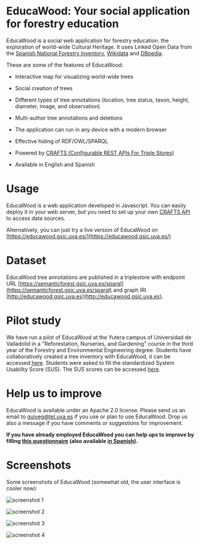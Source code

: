 # EducaWood: Your social application for forestry education

EducaWood is a social web application for forestry education. the exploration of world-wide Cultural Heritage. It uses Linked Open Data from the [Spanish National Forestry Inventory](https://www.miteco.gob.es/es/biodiversidad/servicios/banco-datos-naturaleza/informacion-disponible/ifn3.html), [Wikidata](https://www.wikidata.org) and [DBpedia](https://www.dbpedia.org/). 

These are some of the features of EducaWood:

* Interactive map for visualizing world-wide trees

* Social creation of trees

* Different types of tree annotations (location, tree status, taxon, height, diameter, image, and observation)
  
* Multi-author tree annotations and deletions

* The application can run in any device with a modern browser

* Effective hiding of RDF/OWL/SPARQL

* Powered by [CRAFTS (Configurable REST APIs For Triple Stores)](https://crafts.gsic.uva.es/)

* Available in English and Spanish


Usage
==========
EducaWood is a web application developed in Javascript. You can easily deploy it in your web server, 
but you need to set up your own [CRAFTS API](https://crafts.gsic.uva.es/) to access data sources.

Alternatively, you can just try a live version of EducaWood on [https://educawood.gsic.uva.es/](https://educawood.gsic.uva.es/)


Dataset
==========
EducaWood tree annotations are published in a triplestore with endpoint URL [https://semanticforest.gsic.uva.es/sparql](https://semanticforest.gsic.uva.es/sparql) and graph IRI [http://educawood.gsic.uva.es](http://educawood.gsic.uva.es).


Pilot study
==========
We have run a pilot of EducaWood at the Yutera campus of Universidad de Valladolid in a "Reforestation, Nurseries, and Gardening" course in the third year of the Forestry and Environmental Engineering degree. Students have collaboratively created a tree inventory with EducaWood, it can be accessed [here](https://educawood.gsic.uva.es/map?loc=41.986754,-4.516886,18z&esri=true). Students were asked to fill the standardized System Usability Score (SUS). The SUS scores can be accessed [here](https://github.com/guiveg/educawood/blob/main/SUS_educawood.csv).


Help us to improve
==========
EducaWood is available under an Apache 2.0 license. Please send us an email to [guiveg@tel.uva.es](mailto:guiveg@tel.uva.es) 
if you use or plan to use EducaWood. Drop us also a message if you have comments or suggestions for improvement.

**If you have already employed EducaWood you can help ups to improve by filling [this questionnaire](https://docs.google.com/forms/d/e/1FAIpQLSdj2YL-1yZFMFBi0dWHDnlOKp5oWg_58DkM7fAWykSgmONKZw/viewform?usp=sf_link) 
(also available [in Spanish](https://docs.google.com/forms/d/e/1FAIpQLSdjLezgl169v5nCY2Y1bLskDimEy_rbDwO4GhMdQ2YdKijmPg/viewform?usp=sf_link)).**


Screenshots
==========
Some screenshots of EducaWood (somewhat old, the user interface is cooler now):

![screenshot 1](https://educawood.gsic.uva.es/app/images/educawood0.png)

![screenshot 2](https://educawood.gsic.uva.es/educawood1.62645cfd.png)

![screenshot 3](https://educawood.gsic.uva.es/educawood2.a5e3babb.png)

![screenshot 4](https://educawood.gsic.uva.es/educawood3.7d5bbcaa.png)
